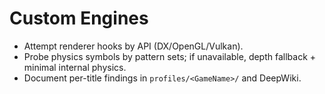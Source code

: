 # Custom Engines

- Attempt renderer hooks by API (DX/OpenGL/Vulkan).
- Probe physics symbols by pattern sets; if unavailable, depth fallback + minimal internal physics.
- Document per-title findings in `profiles/<GameName>/` and DeepWiki.
